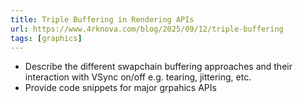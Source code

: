 ```yaml
---
title: Triple Buffering in Rendering APIs
url: https://www.4rknova.com/blog/2025/09/12/triple-buffering
tags: [graphics]
---
```


- Describe the different swapchain buffering approaches and their interaction with VSync on/off e.g. tearing, jittering, etc.
- Provide code snippets for major grpahics APIs
